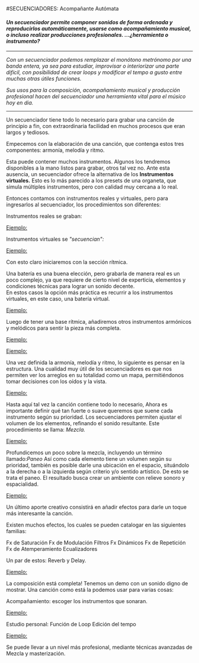 #SECUENCIADORES: Acompañante Autómata


#### *Un secuenciador permite componer sonidos de forma ordenada y reproducirlos automáticamente, usarse como acompañamiento musical, o incluso realizar producciones profesionales.  ...¿herramienta o instrumento?*



----


*Con un secuenciador podemos remplazar el monótono metrónomo por una banda entera, ya sea para estudiar, improvisar o interiorizar una parte difícil, con posibilidad de crear loops y modificar el tempo a gusto entre muchas otras útiles funciones.*

*Sus usos para la composición, acompañamiento musical y producción profesional hacen del secuenciador una herramienta vital para el músico hoy en dia.*



----

     
     
     
     
       
       
       
Un secuenciador tiene todo lo necesario para grabar una canción de principio a fin, con extraordinaria facilidad en muchos procesos que eran largos y tediosos.

Empecemos con la elaboración de una canción, que contenga estos tres componentes: armonía, melodía y ritmo.

Esta puede contener muchos instrumentos. Algunos los tendremos disponibles a la mano listos para grabar, otros tal vez no.
Ante esta ausencia, un secuenciador ofrece la alternativa de los **Instrumentos virtuales.**
Esto es lo más parecido a los presets de una organeta, que simula múltiples instrumentos, pero con calidad muy cercana a lo real.

Entonces contamos con instrumentos reales y virtuales, pero para ingresarlos al secuenciador, los procedimientos son diferentes:

Instrumentos reales se graban:

[Ejemplo:](grabandouninstrumento.md)

Instrumentos virtuales se *"secuencian":*


[Ejemplo:](secuenciandoinstrumentovirtual.md)

Con esto claro iniciaremos con la sección rítmica.   

Una batería es una buena elección, pero grabarla de manera real es un poco complejo, ya que requiere de cierto nivel de experticia, elementos y condiciones técnicas para lograr un sonido decente.  
En estos casos la opción más práctica es recurrir a los instrumentos virtuales, en este caso, una batería virtual.

[Ejemplo:](secuenciandolabateria.md)


Luego de tener una base rítmica, añadiremos otros instrumentos armónicos y melódicos para sentir la pieza más completa.


[Ejemplo:](armonia.md)  



[Ejemplo:](melodia.md)   


Una vez definida la armonía, melodía y ritmo, lo siguiente es pensar en la estructura. 
Una cualidad muy útil de los secuenciadores es que nos permiten ver los arreglos en su totalidad como un mapa, permitiéndonos tomar decisiones con los oídos y la vista.



[Ejemplo:]()


Hasta aquí tal vez la canción contiene todo lo necesario, Ahora es importante definir qué tan fuerte o suave queremos que suene cada instrumento según su prioridad. Los secuenciadores permiten ajustar el volumen de los elementos, refinando el sonido resultante. Este procedimiento se llama: *Mezcla.*


[Ejemplo:]()

Profundicemos un poco sobre la mezcla, incluyendo un término llamado:*Paneo*
Así como cada elemento tiene un volumen según su prioridad,  también es posible darle una ubicación en el espacio, situándolo a la derecha o a la izquierda según criterio y/o sentido artístico. De esto se trata el paneo.
El resultado busca crear un ambiente con relieve sonoro y espacialidad.


[Ejemplo:]()


Un último aporte creativo consistirá en añadir efectos para darle un toque más interesante la canción.

Existen muchos efectos, los cuales se pueden catalogar en las siguientes familias:

Fx de Saturación
Fx de Modulación
Filtros
Fx Dinámicos
Fx de Repetición
Fx de Atemperamiento
Ecualizadores

 Un par de estos:  Reverb y Delay.


[Ejemplo:]()


La composición está completa!  Tenemos un demo con un sonido digno de mostrar.
Una canción como está la podemos usar para varias cosas:

Acompañamiento: escoger los instrumentos que sonaran.

[Ejemplo:]()


Estudio personal:
Función de Loop 
Edición del tempo


[Ejemplo:]()



Se puede llevar a un nivel más profesional, mediante técnicas avanzadas de Mezcla y masterización. 





